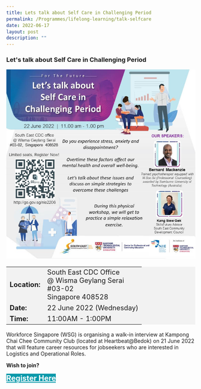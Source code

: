 ```yaml
---
title: Lets talk about Self Care in Challenging Period
permalink: /Programmes/lifelong-learning/talk-selfcare
date: 2022-06-17
layout: post
description: ""
---
```

### Let's talk about Self Care in Challenging Period ###

<img style="width:600px; height:auto" src="/images/Programmes%20(June%202022)/Talk-Selfcare.jpg">

<table  style="font-size:130%; background-color:#f2f2f2">
	<tbody>
		<tr>
			 <td><b>Location:</b></td><td>South East CDC Office<br>@ Wisma Geylang Serai<br>#03-02<br>Singapore 408528<br></td>
		</tr>
		<tr>
		 <td><b>Date:</b> </td><td>22 June 2022 (Wednesday)</td>
		</tr>
		<tr>
			<td> <b>Time:</b> </td><td>11:00AM - 1:00PM<br></td>
		</tr>
	</tbody>
</table>

Workforce Singapore (WSG) is organising a walk-in interview at Kampong Chai Chee Community Club (located at Heartbeat@Bedok) on 21 June 2022 that will feature career resources for jobseekers who are interested in Logistics and Operational Roles.

<b>Wish to join?</b>
<div>
	<a href="https://www.go.gov.sg/wii-210622" style="font-size:20px; width:35%; height:60px; background-color:#0899AA; color:white" class="bp-button"><b>Register Here</b></a>
</div>